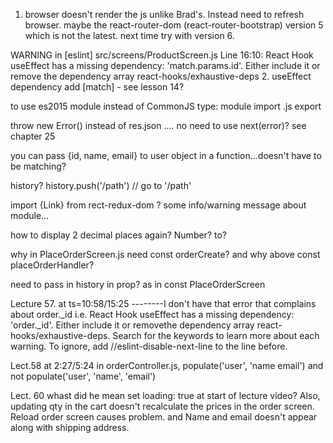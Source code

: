 1. browser doesn't render the js unlike Brad's. Instead need to refresh browser. maybe the react-router-dom (react-router-bootstrap) version 5 which is not the latest. next time try with version 6.

WARNING in [eslint] 
src/screens/ProductScreen.js
  Line 16:10:  React Hook useEffect has a missing dependency: 'match.params.id'. Either include it or remove the dependency array  react-hooks/exhaustive-deps
2. useEffect dependency add [match] - see lesson 14?



to use es2015 module instead of CommonJS
type: module
import
.js
export

throw new Error() instead of res.json .... no need to use next(error)? see chapter 25

you can pass {id, name, email} to user object in a function...doesn't have to be matching?

history?
history.push('/path')   // go to '/path'

import {Link} from rect-redux-dom ? some info/warning message about module...

how to display 2 decimal places again? Number? to?

why in PlaceOrderScreen.js need const orderCreate? and why above const placeOrderHandler?

need to pass in history in prop? as in const PlaceOrderScreen

Lecture 57. at ts=10:58/15:25 --------I don't have that error that complains about order._id i.e. React Hook useEffect has a missing dependency: 'order._id'. Either include it or removethe dependency array react-hooks/exhaustive-deps. Search for the keywords to learn more about each warning. To ignore, add //eslint-disable-next-line to the line before.

Lect.58 at 2:27/5:24 in orderController.js, populate('user', 'name email') and not populate('user', 'name', 'email')

Lect. 60 whast did he mean set loading: true at start of lecture video? Also, updating qty in the cart doesn't recalculate the prices in the order screen. Reload order screen causes problem. and Name and email doesn't appear along with shipping address.
